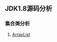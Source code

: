 ## JDK1.8源码分析
### 集合类分析
1. [ArrayList](https://github.com/YangYangDai/JDK1.8/blob/master/src/java/util/ArrayList.java "ArrayList")